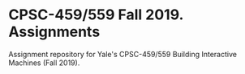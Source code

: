 # CPSC-459/559 Fall 2019. Assignments

Assignment repository for Yale's CPSC-459/559 Building Interactive Machines (Fall 2019).

